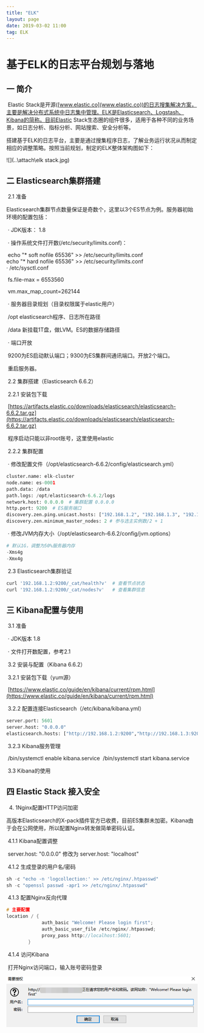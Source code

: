 ```yaml
---
title: "ELK"
layout: page
date: 2019-03-02 11:00
tag: ELK
---
```


# 基于ELK的日志平台规划与落地

## 一 简介

​    Elastic Stack是开源([www.elastic.co](www.elastic.co))的日志搜集解决方案，主要是解决分布式系统中日志集中管理。ELK是Elasticsearch、Logstash、Kibana的简称。目前Elastic Stack生态圈的组件很多，适用于各种不同的业务场景，如日志分析、指标分析、网站搜索、安全分析等。

​    搭建基于ELK的日志平台，主要是通过搜集程序日志，了解业务运行状况从而制定相应的调整策略。按照当前规划，制定的ELK整体架构图如下：

![](..\attach\elk stack.jpg)

## 二 Elasticsearch集群搭建

​    2.1 准备

​        Elasticsearch集群节点数量保证是奇数个，这里以3个ES节点为例。服务器初始环境的配置包括：

​           ·  JDK版本： 1.8

​           ·  操作系统文件打开数(/etc/security/limits.conf)：  

​	        echo "* soft nofile 65536"  >> /etc/security/limits.conf  
​		echo "* hard nofile 65536"  >> /etc/security/limits.conf  
​	    · /etc/sysctl.conf

​		fs.file-max = 6553560   

​		vm.max_map_count=262144	   

​	    · 服务器目录规划（目录权限属于elastic用户）

​                  /opt  elasticsearch程序、日志所在路径

​	          /data 新挂载1T盘，做LVM。ES的数据存储路径

​	     · 端口开放

​		   9200为ES启动默认端口；9300为ES集群间通讯端口。开放2个端口。

​	    重启服务器。

​     2.2 集群搭建（Elasticsearch 6.6.2）

​            2.2.1 安装包下载

​		[https://artifacts.elastic.co/downloads/elasticsearch/elasticsearch-6.6.2.tar.gz](https://artifacts.elastic.co/downloads/elasticsearch/elasticsearch-6.6.2.tar.gz)

​		程序启动只能以非root账号，这里使用elastic

​	    2.2.2 集群配置

​		·  修改配置文件（/opt/elasticsearch-6.6.2/config/elasticsearch.yml）

```python
cluster.name: elk-cluster  
node.name: es-0001  
path.data: /data  
path.logs: /opt/elasticsearch-6.6.2/logs
network.host: 0.0.0.0  # 集群配置 0.0.0.0  
http.port: 9200  # ES服务端口  
discovery.zen.ping.unicast.hosts: ["192.168.1.2", "192.168.1.3", "192.168.1.4"] #参与选主ES
discovery.zen.minimum_master_nodes: 2 # 参与选主实例数/2 + 1    
```

​                  ·  修改JVM内存大小（/opt/elasticsearch-6.6.2/config/jvm.options）

```python
# 默认1G，调整为50%服务器内存
-Xms4g
-Xmx4g
```

​	2.3 Elasticsearch集群验证

```python
curl '192.168.1.2:9200/_cat/health?v'  # 查看节点状态  
curl '192.168.1.2:9200/_cat/nodes?v'   # 查看集群信息		  
```

## 三 Kibana配置与使用 

​    3.1 准备

​	· JDK版本 1.8

​	· 文件打开数配置，参考2.1

​    3.2 安装与配置（Kibana 6.6.2）

​        3.2.1 安装包下载（yum源）

​		[https://www.elastic.co/guide/en/kibana/current/rpm.html](https://www.elastic.co/guide/en/kibana/current/rpm.html)

​	3.2.2 配置连接Elasticsearch（/etc/kibana/kibana.yml）		

```python
server.port: 5601
server.host: "0.0.0.0"
elasticsearch.hosts: ["http://192.168.1.2:9200","http://192.168.1.3:9200","http://192.168.1.4:9200"]
```

​	 3.2.3 Kibana服务管理

​		/bin/systemctl enable kibana.service
​		/bin/systemctl start kibana.service

​	3.3 Kibana的使用		

## 四 Elastic Stack 接入安全

4. 1Nginx配置HTTP访问加密

​    高版本Elasticsearch的X-pack插件官方已收费，目前ES集群未加密。Kibana由于会在公网使用，所以配置Nginx转发做简单密码认证。

​      4.1.1 Kibana配置调整

​	    server.host: "0.0.0.0" 修改为 server.host: "localhost"

​      4.1.2 生成登录的用户名/密码

```c
sh -c "echo -n 'logcollection:' >> /etc/nginx/.htpasswd"
sh -c "openssl passwd -apr1 >> /etc/nginx/.htpasswd"
```

​      4.1.3 配置Nginx反向代理

```c
# 主要配置
location / {
             auth_basic "Welcome! Please login first";
             auth_basic_user_file /etc/nginx/.htpasswd;
             proxy_pass http://localhost:5601;
        }
```

​       4.1.4 访问Kibana

​	    打开Nginx访问端口，输入账号密码登录

![](..\attach\elklogin.png)



